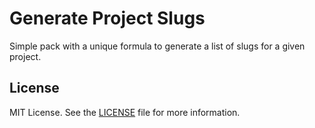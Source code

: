 # Generate Project Slugs

Simple pack with a unique formula to generate a list of slugs for a given project.

## License

MIT License. See the [LICENSE](LICENSE) file for more information.

